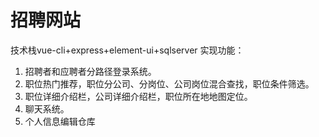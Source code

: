 # 招聘网站
技术栈vue-cli+express+element-ui+sqlserver
实现功能：
1.	招聘者和应聘者分路径登录系统。
2.	职位热门推荐，职位分公司、分岗位、公司岗位混合查找，职位条件筛选。
3.	职位详细介绍栏，公司详细介绍栏，职位所在地地图定位。
4.	聊天系统。
5.	个人信息编辑仓库


